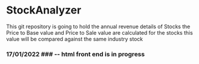 # StockAnalyzer
This git repository is going to hold the annual revenue details of Stocks
the Price to Base value and Price to Sale value are calculated for the stocks
this value will be compared against the same industry stock
### 17/01/2022 ### -- html front end is in progress
